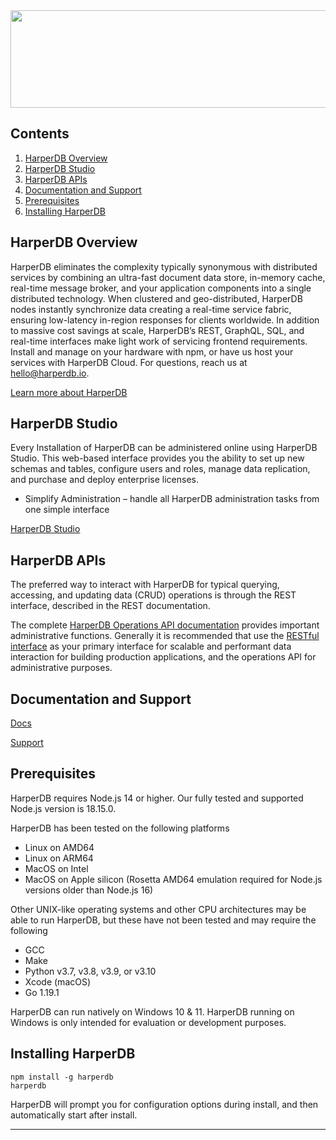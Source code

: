 <img src="https://hdb-marketing.s3.amazonaws.com/GRYHORIZ_HDB_Drk_Gry.png" width="692" height="156">

## Contents
1. [HarperDB Overview](#harperdb-overview)
2. [HarperDB Studio](#harperdb-studio)
3. [HarperDB APIs](#harperdb-apis)
4. [Documentation and Support](#documentation-and-support)
5. [Prerequisites](#prerequisites)
6. [Installing HarperDB](#installing-harperdb)

## HarperDB Overview
HarperDB eliminates the complexity typically synonymous with distributed services by combining an ultra-fast document data store, in-memory cache, real-time message broker, and your application components into a single distributed technology. When clustered and geo-distributed, HarperDB nodes instantly synchronize data creating a real-time service fabric, ensuring low-latency in-region responses for clients worldwide. In addition to massive cost savings at scale, HarperDB’s REST, GraphQL, SQL, and real-time interfaces make light work of servicing frontend requirements. Install and manage on your hardware with npm, or have us host your services with HarperDB Cloud. For questions, reach us at [hello@harperdb.io](mailto:hello@harperdb.io).

[Learn more about HarperDB](https://www.harperdb.io/?utm_source=repo&utm_medium=npm)

## HarperDB Studio
Every Installation of HarperDB can be administered online using HarperDB Studio. This web-based interface provides you the ability to set up new schemas and tables, configure users and roles, manage data replication, and purchase and deploy enterprise licenses.
- Simplify Administration – handle all HarperDB administration tasks from one simple interface

[HarperDB Studio](https://studio.harperdb.io/sign-up)

## HarperDB APIs

The preferred way to interact with HarperDB for typical querying, accessing, and updating data (CRUD) operations is through the REST interface, described in the REST documentation.

The complete [HarperDB Operations API documentation](https://docs.harperdb.io/docs/operations-api) provides important administrative functions. Generally it is recommended that use the [RESTful interface](https://docs.harperdb.io/docs/rest/) as your primary interface for scalable and performant data interaction for building production applications, and the operations API for administrative purposes.

## Documentation and Support
[Docs](https://docs.harperdb.io/)

[Support](https://harperdb.io/support/)

## Prerequisites
HarperDB requires Node.js 14 or higher. Our fully tested and supported Node.js version is 18.15.0.

HarperDB has been tested on the following platforms
- Linux on AMD64
- Linux on ARM64
- MacOS on Intel
- MacOS on Apple silicon (Rosetta AMD64 emulation required for Node.js versions older than Node.js 16)

Other UNIX-like operating systems and other CPU architectures may be able to run HarperDB, but these have not been tested and may require the following
- GCC
- Make
- Python v3.7, v3.8, v3.9, or v3.10
- Xcode (macOS)
- Go 1.19.1

HarperDB can run natively on Windows 10 & 11. HarperDB running on Windows is only intended for evaluation or development purposes.

## Installing HarperDB
```
npm install -g harperdb
harperdb
```
HarperDB will prompt you for configuration options during install, and then automatically start after install.

***

